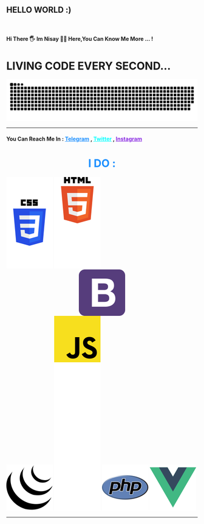 <h2 >HELLO WORLD :)</h2>
<br>
<h4>Hi There 🖐
Im <b>Nisay</b> 👨‍💻
Here,You Can Know Me More ... !
</h4>


<h1> LIVING CODE EVERY SECOND...</h1>

<img src="WORM.svg">

<hr>  
<h4> You Can Reach Me In :
    <a href="https://telegram.me/iYasin" style="color: dodgerblue">Telegram</a> ,
    <a href="https://twitter.com/yasindehfuli" style="color: cyan">Twitter</a> ,
<a href="https://instagram.com/i.ycn" style="color: blueviolet">Instagram</a></h4>


<h1 style="text-align: center ; color: dodgerblue">I DO : </h1>
<div style="display: inline">
<img  src="svg/css3.svg" alt="">
<img  src="svg/html5.svg" alt="">
<img style=" display:block ;margin: auto" src="svg/Bootstrap.svg" alt="">
<img  src="svg/Jquery.svg" alt="">
<img  src="svg/JavaScript.svg" alt="">
<img  src="svg/PHP.svg" alt="">
<img  src="svg/VueJs.svg" alt=""></div>

<hr>